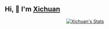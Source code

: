 ## Hi, 👋  I'm <a href="https://raray-chuan.github.io/" target="_blank">Xichuan </a> 

<p align="center">
  <a href="https://github.com/raray-chuan" class="rich-diff-level-one">
    <img src="https://github-readme-stats.vercel.app/api?username=Xichuan&title_color=333&text_color=777" alt="Xichuan's Stats" >
    <!-- &hide=issues
    <img src="https://github-readme-stats.vercel.app/api?username=Xichuan&hide=issues&title_color=333&text_color=777" alt="Xichuan's Stats" >
    -->
  </a>
</p>
